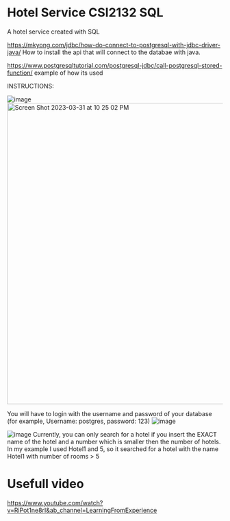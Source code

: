# Hotel Service CSI2132 SQL 
 A hotel service created with SQL

https://mkyong.com/jdbc/how-do-connect-to-postgresql-with-jdbc-driver-java/
How to install the api that will connect to the databae with java.

https://www.postgresqltutorial.com/postgresql-jdbc/call-postgresql-stored-function/
example of how its used

INSTRUCTIONS:


![image](https://user-images.githubusercontent.com/113709937/222928067-0868b2a3-ac2d-4145-a8b1-eec228182592.png)
<img width="703" alt="Screen Shot 2023-03-31 at 10 25 02 PM" src="https://user-images.githubusercontent.com/113477833/229261511-33aaf056-cba5-459f-ac13-447a14dffca1.png">

You will have to login with the username and password of your database (for example, Username: postgres, password: 123)
![image](https://user-images.githubusercontent.com/113477833/229261436-26d59f00-3d52-498f-b6c0-b3d6ff3df888.png)

![image](https://user-images.githubusercontent.com/113709937/222928121-e8c88737-ff62-42d8-8973-a45728a7c78b.png)
Currently, you can only search for a hotel if you insert the EXACT name of the hotel and a number which is smaller then the number of hotels. In my example I used Hotel1 and 5, so it searched for a hotel with the name Hotel1 with number of rooms > 5

# Usefull video
https://www.youtube.com/watch?v=RiPot1ne8rI&ab_channel=LearningFromExperience
